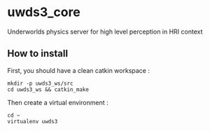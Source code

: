 # uwds3_core
Underworlds physics server for high level perception in HRI context

## How to install

First, you should have a clean catkin workspace :

```
mkdir -p uwds3_ws/src
cd uwds3_ws && catkin_make
```

Then create a virtual environment :

```
cd ~
virtualenv uwds3
```
